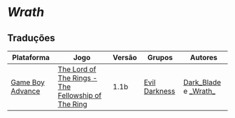 # _Wrath_

## Traduções

| Plataforma | Jogo | Versão | Grupos | Autores |
| ----------- | ----------- | ----------- | ----------- | ----------- |
| [Game Boy Advance](../../traducoes/game-boy-advance/) | [The Lord of The Rings - The Fellowship of The Ring](../../traducoes/game-boy-advance/the-lord-of-the-rings-the-fellowship-of-the-ring_dark_blade-_wrath/) | 1.1b | [Evil Darkness](../../grupos/evil-darkness/) | [Dark\_Blade](../../autores/dark_blade/) e [\_Wrath\_](../../autores/wrath/) |
